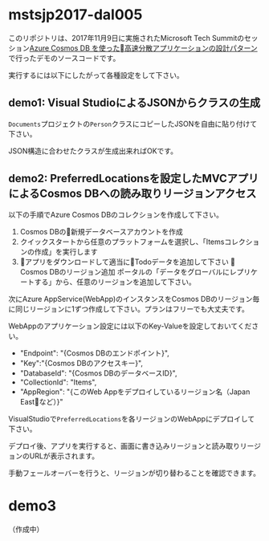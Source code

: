 # mstsjp2017-dal005

このリポジトリは、2017年11月9日に実施されたMicrosoft Tech Summitのセッション[Azure Cosmos DB を使った高速分散アプリケーションの設計パターン](https://www.slideshare.net/kazuyukimiyake/azure-cosmos-db-81795518)で行ったデモのソースコードです。

実行するには以下にしたがって各種設定をして下さい。

## demo1: Visual StudioによるJSONからクラスの生成

```Documents```プロジェクトの```Person```クラスにコピーしたJSONを自由に貼り付けて下さい。

JSON構造に合わせたクラスが生成出来ればOKです。

## demo2: PreferredLocationsを設定したMVCアプリによるCosmos DBへの読み取りリージョンアクセス

以下の手順でAzure Cosmos DBのコレクションを作成して下さい。
1. Cosmos DBの新規データベースアカウントを作成
1. クイックスタートから任意のプラットフォームを選択し、「Itemsコレクションの作成」を実行します
1. アプリをダウンロードして適当にTodoデータを追加して下さい

Cosmos DBのリージョン追加
ポータルの「データをグローバルにレプリケートする」から、任意のリージョンを追加して下さい。

次にAzure AppService(WebApp)のインスタンスをCosmos DBのリージョン毎に同じリージョンに1ずつ作成して下さい。プランはフリーでも大丈夫です。

WebAppのアプリケーション設定には以下のKey-Valueを設定しておいてください。

* "Endpoint": "{Cosmos DBのエンドポイント}",
* "Key":"{Cosmos DBのアクセスキー}",
* "DatabaseId": "{Cosmos DBのデータベースID}",
* "CollectionId": "Items",
* "AppRegion": "{このWeb Appをデプロイしているリージョン名（Japan Eastなど）}"

VisualStudioで```PreferredLocations```を各リージョンのWebAppにデプロイして下さい。

デプロイ後、アプリを実行すると、画面に書き込みリージョンと読み取りリージョンのURLが表示されます。

手動フェールオーバーを行うと、リージョンが切り替わることを確認できます。

# demo3

（作成中）